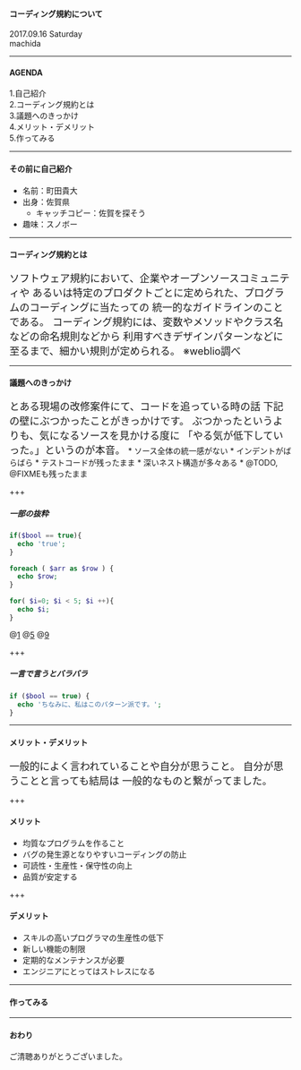 #### コーディング規約について

2017.09.16 Saturday  
machida

---

#### AGENDA

 1.自己紹介  
 2.コーディング規約とは  
 3.議題へのきっかけ  
 4.メリット・デメリット  
 5.作ってみる

---

#### その前に自己紹介

* 名前：町田貴大  
* 出身：佐賀県
  * キャッチコピー：佐賀を探そう
* 趣味：スノボー

---

#### コーディング規約とは

<span style="font-size: 18px;">
ソフトウェア規約において、企業やオープンソースコミュニティや  
あるいは特定のプロダクトごとに定められた、プログラムのコーディングに当たっての  
統一的なガイドラインのことである。  
</span>

<span style="font-size: 18px;">
コーディング規約には、変数やメソッドやクラス名などの命名規則などから  
利用すべきデザインパターンなどに至るまで、細かい規則が定められる。  
※weblio調べ
</span>

---

#### 議題へのきっかけ

<span style="font-size: 18px;">
  とある現場の改修案件にて、コードを追っている時の話  
  下記の壁にぶつかったことがきっかけです。  
  ぶつかったというよりも、気になるソースを見かける度に  
  「やる気が低下していった。」というのが本音。
</span>
* ソース全体の統一感がない
* インデントがばらばら
* テストコードが残ったまま
* 深いネスト構造が多々ある
* @TODO, @FIXMEも残ったまま

+++

##### 一部の抜粋

```php
if($bool == true){
  echo 'true';
}

foreach ( $arr as $row ) {
  echo $row;
}

for( $i=0; $i < 5; $i ++){
  echo $i;
}
```
@[1](オーソドックス)
@[5](若干気持ち悪い)
@[9](気持ち悪い)

+++

##### 一言で言うとバラバラ

```php
if ($bool == true) {
  echo 'ちなみに、私はこのパターン派です。';
}
```

---

#### メリット・デメリット

<span style="font-size: 18px;">
  一般的によく言われていることや自分が思うこと。  
  自分が思うことと言っても結局は  
  一般的なものと繋がってました。
</span>

+++

#### メリット

* 均質なプログラムを作ること
* バグの発生源となりやすいコーディングの防止
* 可読性・生産性・保守性の向上
* 品質が安定する

+++

#### デメリット

* スキルの高いプログラマの生産性の低下
* 新しい機能の制限
* 定期的なメンテナンスが必要
* エンジニアにとってはストレスになる

---

#### 作ってみる

---

#### おわり

ご清聴ありがとうございました。
